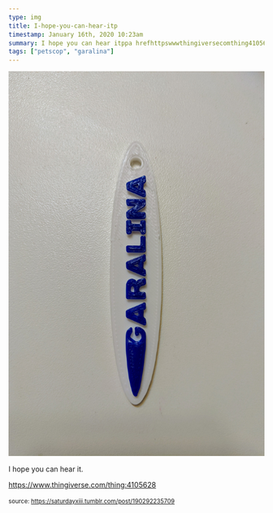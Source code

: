 ```yaml
---
type: img
title: I-hope-you-can-hear-itp
timestamp: January 16th, 2020 10:23am
summary: I hope you can hear itppa hrefhttpswwwthingiversecomthing4105628 targetblankhttpswwwthingiversecomthing4105628abrp
tags: ["petscop", "garalina"]
---
```

<img src="../media/190292235709.jpg"/>
                                                                                          <div class="caption"><p>I hope you can hear it.</p><p><a href="https://www.thingiverse.com/thing:4105628" target="_blank">https://www.thingiverse.com/thing:4105628</a><br/></p> </div>
                                    
                
                
                
                
                                
<small>source: https://saturdayxiii.tumblr.com/post/190292235709</small>